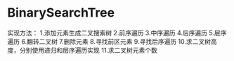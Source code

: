 # BinarySearchTree
实现方法：
  1.添加元素生成二叉搜索树
  2.前序遍历
  3.中序遍历
  4.后序遍历
  5.层序遍历
  6.翻转二叉树
  7.删除元素
  8.寻找前区元素
  9.寻找后序遍历
  10.求二叉树高度，分别使用递归和层序遍历实现
  11.求二叉树元素个数
